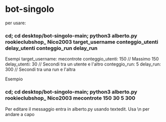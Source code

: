 # bot-singolo

per usare:

### cd; cd desktop/bot-singolo-main; python3 alberto.py rookieclubshop_ Nico2003 target_username conteggio_utenti delay_utenti conteggio_run delay_run

Esempi
target_username: mecontrote
conteggio_utenti: 150 // Massimo 150
delay_utenti: 30 // Secondi tra un utente e l'altro
conteggio_run: 5 
delay_run: 300 // Secondi tra una run e l'altra

Esempio
### cd; cd desktop/bot-singolo-main; python3 alberto.py rookieclubshop_ Nico2003 mecontrote 150 30 5 300

Per editare il messaggio entra in alberto.py usando textedit. Usa \n per andare a capo
